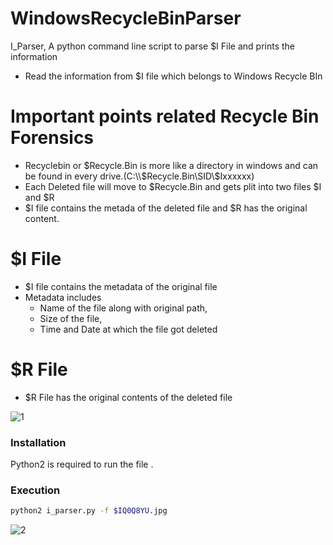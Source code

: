 # WindowsRecycleBinParser

I_Parser, A python command line script to parse $I File and prints the information

  - Read the information from $I file which belongs to Windows Recycle BIn
  
# Important points related Recycle Bin Forensics
  - Recyclebin or $Recycle.Bin is more like a directory in windows and can be found in every drive.(C:\\$Recycle.Bin\\SID\\$Ixxxxxx)
  - Each Deleted file will move to $Recycle.Bin and gets plit into two files $I and $R
  - $I file contains the metada of the deleted file and $R has the original content.
  
# $I File

  - $I file contains the metadata of the original file
  - Metadata includes
    - Name of the file along with original path, 
    - Size of the file,
    - Time and Date at which the file got deleted
   
# $R File

  - $R File has the original contents of the deleted file
 

![1](https://user-images.githubusercontent.com/61400637/93464936-ac5bb500-f907-11ea-8d30-64d9762835e9.png)


### Installation
Python2 is required to run the file
.
### Execution
```sh
python2 i_parser.py -f $IQ0Q8YU.jpg
```
![2](https://user-images.githubusercontent.com/61400637/93463615-a06ef380-f905-11ea-883f-764d939d4951.png)

